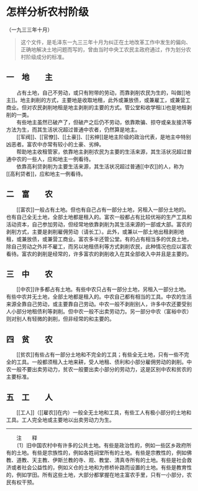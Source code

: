 # 怎样分析农村阶级  
（一九三三年十月）  
  
> 这个文件，是毛泽东一九三三年十月为纠正在土地改革工作中发生的偏向、正确地解决土地问题而写的，曾由当时中央工农民主政府通过，作为划分农村阶级成分的标准。   
  
## 一　地　　主  

  
　　占有土地，自己不劳动，或只有附带的劳动，而靠剥削农民为生的，叫做[[地主]]。地主剥削的方式，主要地是收取地租，此外或兼放债，或兼雇工，或兼营工商业。但对农民剥削地租是地主剥削的主要的方式。管公堂和收学租⑴也是地租剥削的一类。   
　　有些地主虽然已破产了，但破产之后仍不劳动，依靠欺骗、掠夺或亲友接济等方法为生，而其生活状况超过普通中农者，仍然算是地主。   
　　[[军阀]]、[[官僚]]、[[土豪]]、[[劣绅]]是地主阶级的政治代表，是地主中特别凶恶者。富农中亦常有较小的土豪、劣绅。   
　　帮助地主收租管家，依靠地主剥削农民为主要的生活来源，其生活状况超过普通中农的一些人，应和地主一例看待。   
　　依靠高利贷剥削为主要生活来源，其生活状况超过普通[[中农]]的人，称为[[高利贷者]]，应和地主一例看待。   
## 二　富　　农  

  
　　[[富农]]一般占有土地。但也有自己占有一部分土地，另租入一部分土地的。也有自己全无土地，全部土地都是租入的。富农一般都占有比较优裕的生产工具和活动资本，自己参加劳动，但经常地依靠剥削为其生活来源的一部或大部。富农的剥削方式，主要是剥削雇佣劳动（请长工）。此外，或兼以一部土地出租剥削地租，或兼放债，或兼营工商业。富农多半还管公堂。有的占有相当多的优良土地，除自己劳动之外并不雇工，而另以地租债利等方式剥削农民，此种情况也应以富农看待。富农的剥削是经常的，许多富农的剥削收入在其全部收入中并且是主要的。   
## 三　中　　农  

  
　　[[中农]]许多都占有土地。有些中农只占有一部分土地，另租入一部分土地。有些中农并无土地，全部土地都是租入的。中农自己都有相当的工具。中农的生活来源全靠自己劳动，或主要靠自己劳动。中农一般不剥削别人，许多中农还要受别人小部分地租债利等剥削。但中农一般不出卖劳动力。另一部分中农（富裕中农）则对别人有轻微的剥削，但非经常的和主要的。   
## 四　贫　　农  

  
　　[[贫农]]有些占有一部分土地和不完全的工具；有些全无土地，只有一些不完全的工具。一般都须租入土地来耕，受人地租、债利和小部分雇佣劳动的剥削。中农一般不要出卖劳动力，贫农一般要出卖小部分的劳动力，这是区别中农和贫农的主要标准。   
## 五　工　　人  

  
　　[[工人]]（[[雇农]]在内）一般全无土地和工具，有些工人有极小部分的土地和工具。工人完全地或主要地以出卖劳动力为生。   
  
------------------  
　　注　　释   
　　〔1〕旧中国农村中有许多的公共土地。有些是政治性的，例如一些区乡政府所有的土地。有些是宗族性的，例如各姓祠堂所有的土地。有些是宗教性的，例如佛教、道教、天主教、伊斯兰教的寺、观、教堂、清真寺所有的土地。有些是社会救济或者社会公益性的，例如义仓的土地和为修桥补路而设置的土地。有些是教育性的，例如学田。所有这些土地，大部分都掌握在地主富农手里，只有一小部分，农民有权干预。   
